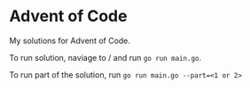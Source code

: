 # Advent of Code

My solutions for Advent of Code. 

To run solution, naviage to <year>/<day-X> and run `go run main.go`. 

To run part of the solution, run `go run main.go --part=<1 or 2>`